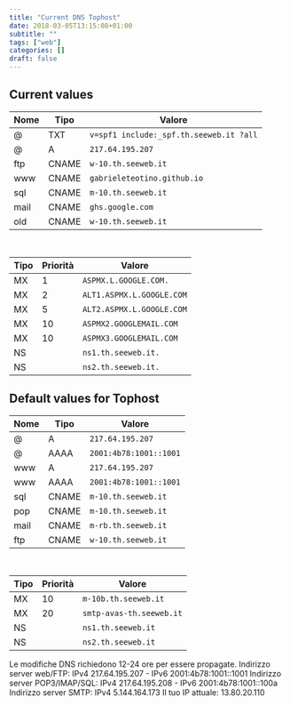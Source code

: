 ```yaml
---
title: "Current DNS Tophost"
date: 2018-03-05T13:15:08+01:00
subtitle: ""
tags: ["web"]
categories: []
draft: false
---
```


## Current values

Nome |Tipo | Valore
----|----|----
@	  |TXT    |`v=spf1 include:_spf.th.seeweb.it ?all`
@	  |A      |`217.64.195.207`
ftp	|CNAME  |`w-10.th.seeweb.it`
www	|CNAME	|`gabrieleteotino.github.io`
sql	|CNAME	|`m-10.th.seeweb.it`
mail|CNAME	|`ghs.google.com`
old	|CNAME	|`w-10.th.seeweb.it`

<br/>

Tipo |Priorità |Valore
----|----|----
MX	|1	|`ASPMX.L.GOOGLE.COM.`
MX	|2	|`ALT1.ASPMX.L.GOOGLE.COM`
MX	|5	|`ALT2.ASPMX.L.GOOGLE.COM`
MX	|10	|`ASPMX2.GOOGLEMAIL.COM`
MX	|10	|`ASPMX3.GOOGLEMAIL.COM`
NS	| 	|`ns1.th.seeweb.it.`
NS	| 	|`ns2.th.seeweb.it.`


## Default values for Tophost

Nome|Tipo|Valore|
----|----|----
@   |A      |`217.64.195.207`
@   |AAAA   |`2001:4b78:1001::1001`
www |A      |`217.64.195.207`
www |AAAA   |`2001:4b78:1001::1001`
sql |CNAME  |`m-10.th.seeweb.it`
pop |CNAME  |`m-10.th.seeweb.it`
mail|CNAME  |`m-rb.th.seeweb.it`
ftp |CNAME  |`w-10.th.seeweb.it`

<br/>

Tipo|Priorità|Valore|
----|----|----
MX  |10 |`m-10b.th.seeweb.it`
MX  |20 |`smtp-avas-th.seeweb.it`
NS  |   |`ns1.th.seeweb.it`
NS  |   |`ns2.th.seeweb.it`

Le modifiche DNS richiedono 12-24 ore per essere propagate.
Indirizzo server web/FTP: IPv4 217.64.195.207 - IPv6 2001:4b78:1001::1001
Indirizzo server POP3/IMAP/SQL: IPv4 217.64.195.208 - IPv6 2001:4b78:1001::100a
Indirizzo server SMTP: IPv4 5.144.164.173
Il tuo IP attuale: 13.80.20.110
